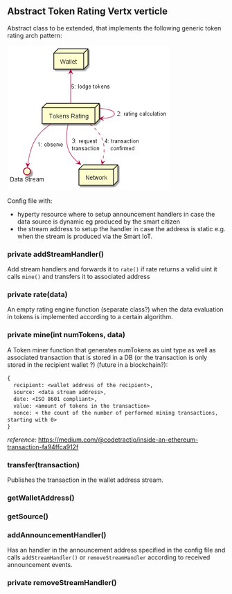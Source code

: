 ## Abstract Token Rating Vertx verticle

Abstract class to be extended, that implements the following generic token rating arch pattern:

![token rating arch](../token_mining.png)

Config file with:

* hyperty resource where to setup announcement handlers in case the data source is dynamic eg produced by the smart citizen
* the stream address to setup the handler in case the address is static e.g. when the stream is produced via the Smart IoT.

### private addStreamHandler()

Add stream handlers and forwards it to `rate()` if rate returns a valid uint it calls `mine()` and transfers it to associated address


### private rate(data)

An empty rating engine function (separate class?) when the data evaluation in tokens is implemented according to a certain algorithm.

### private mine(int numTokens, data)

A Token miner function that generates numTokens as uint type as well as associated transaction that is stored in a DB (or the transaction is only stored in the recipient wallet ?) (future in a blockchain?):

```
{
  recipient: <wallet address of the recipient>,
  source: <data stream address>,
  date: <ISO 8601 compliant>,
  value: <amount of tokens in the transaction>
  nonce: < the count of the number of performed mining transactions, starting with 0>
}
```

*reference:* https://medium.com/@codetractio/inside-an-ethereum-transaction-fa94ffca912f

### transfer(transaction)

Publishes the transaction in the wallet address stream.

### getWalletAddress()

### getSource()

### addAnnouncementHandler()

Has an handler in the announcement address specified in the config file and calls `addStreamHandler()` or `removeStreamHandler` according to received announcement events.

### private removeStreamHandler()
